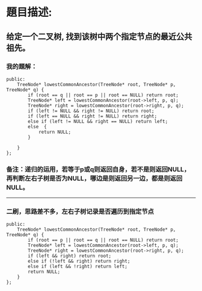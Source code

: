 # 題目描述:
## 给定一个二叉树, 找到该树中两个指定节点的最近公共祖先。
### 我的題解：
```class Solution {
public:
    TreeNode* lowestCommonAncestor(TreeNode* root, TreeNode* p, TreeNode* q) {
        if (root == q || root == p || root == NULL) return root;
        TreeNode* left = lowestCommonAncestor(root->left, p, q);
        TreeNode* right = lowestCommonAncestor(root->right, p, q);
        if (left != NULL && right != NULL) return root;
        if (left == NULL && right != NULL) return right;
        else if (left != NULL && right == NULL) return left;
        else  { 
            return NULL;
        }

    }
};
```
### **备注**：递归的运用，若等于p或q则返回自身，若不是则返回NULL，再判断左右子树是否为NULL，哪边是则返回另一边，都是则返回NULL。
***
### 二刷，思路差不多，左右子树记录是否遍历到指定节点
```class Solution {
public:
    TreeNode* lowestCommonAncestor(TreeNode* root, TreeNode* p, TreeNode* q) {
        if (root == p || root == q || root == NULL) return root;
        TreeNode* left = lowestCommonAncestor(root->left, p, q);
        TreeNode* right = lowestCommonAncestor(root->right, p, q);
        if (left && right) return root;
        else if (!left && right) return right;
        else if (left && !right) return left;
        return NULL;
    }
};
```